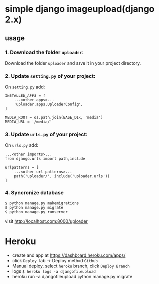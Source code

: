 # simple django imageupload(django 2.x)

## usage

### 1. Download the folder `uploader`:

Download the folder `uploader` and save it in your project directory.

### 2. Update `setting.py` of your project:

On `setting.py` add:

    INSTALLED_APPS = [
        ...<other apps>...
        'uploader.apps.UploaderConfig',
    ]

    MEDIA_ROOT = os.path.join(BASE_DIR, 'media')
    MEDIA_URL = '/media/'

### 3. Update `urls.py` of your project:

On `urls.py` add:   
    
    ...<other imports>...
    from django.urls import path,include
    
    urlpatterns = [
        ...<other url patterns>...
        path('uploader/', include('uploader.urls'))
    ]

### 4. Syncronize database

    $ python manage.py makemigrations
    $ python manage.py migrate
    $ python manage.py runserver

visit <http://localhost.com:8000/uploader>


# Heroku

+ create and app at https://dashboard.heroku.com/apps/
+ click `Deploy` Tab -> Deploy method `Github`
+ Manual deploy, select `heroku` branch, click `Deploy Branch`
+ logs `$ heroku logs -a djangofileupload` 
+ heroku run -a djangofileupload python manage.py migrate